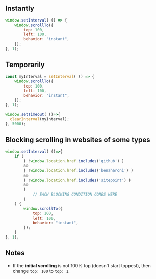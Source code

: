 ## Instantly

```javascript
window.setInterval( () => {
    window.scrollTo({
        top: 100,
        left: 100,
        behavior: "instant",
    });
}, 1);
```

## Temporarily

```javascript
const myInterval = setInterval( () => {
    window.scrollTo({
        top: 100,
        left: 100,
        behavior: "instant",
    });
}, 1);

window.setTimeout( ()=>{
  clearInterval(myInterval);
}, 5000);
```

## Blocking scrolling in websites of some types

```js
window.setInterval( ()=>{
    if (
        ( !window.location.href.includes('github') )
        &&
        ( !window.location.href.includes('benaharoni') )
        &&
        ( !window.location.href.includes('sitepoint') )
        &&
        (
            // EACH BLOCKING CONDITION COMES HERE
        )
    ) {
        window.scrollTo({
            top: 100,
            left: 100,
            behavior: "instant",
        });
    }
}, 1);
```

## Notes

* If the **initial scrolling** is not 100% top (doesn't start toppest), then change `top: 100` to `top: 1`.
